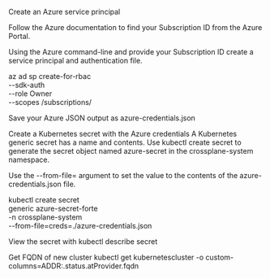 Create an Azure service principal 

Follow the Azure documentation to find your Subscription ID from the Azure Portal.

Using the Azure command-line and provide your Subscription ID create a service principal and authentication file.

az ad sp create-for-rbac \
--sdk-auth \
--role Owner \
--scopes /subscriptions/<subscription id>


Save your Azure JSON output as azure-credentials.json


Create a Kubernetes secret with the Azure credentials 
A Kubernetes generic secret has a name and contents. Use kubectl create secret to generate the secret object named azure-secret in the crossplane-system namespace.

Use the --from-file= argument to set the value to the contents of the azure-credentials.json file.

kubectl create secret \
generic azure-secret-forte \
-n crossplane-system \
--from-file=creds=./azure-credentials.json

View the secret with kubectl describe secret


Get FQDN of new cluster
kubectl get kubernetescluster -o custom-columns=ADDR:.status.atProvider.fqdn